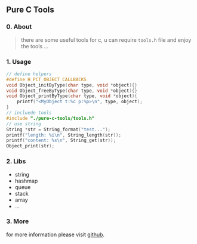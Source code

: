 ## Pure C Tools

### 0. About

> there are some useful tools for c, u can require `tools.h` file and enjoy the tools ...

### 1. Usage

```c
// define helpers
#define H_PCT_OBJECT_CALLBACKS
void Object_initByType(char type, void *object){}
void Object_freeByType(char type, void *object){}
void Object_printByType(char type, void *object){
    printf("<MyObject t:%c p:%p>\n", type, object);
}
// incluede tools
#include "./pure-c-tools/tools.h"
// use string
String *str = String_format("test...");
printf("length: %i\n", String_length(str));
printf("content: %s\n", String_get(str));
Object_print(str);
```

### 2. Libs

* string
* hashmap
* queue
* stack
* array
* ...

### 3. More
for more information please visit [github](https://github.com/kompasim/pure-c-tools).